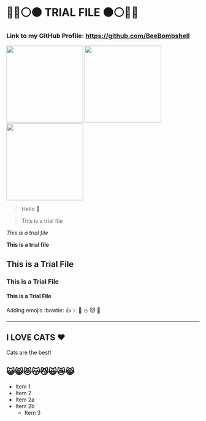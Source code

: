 # :large_blue_circle::red_circle::white_circle::black_circle: TRIAL FILE :black_circle::white_circle::red_circle::large_blue_circle:
### Link to my GitHub Profile: https://github.com/BeeBombshell

<img src="https://media.tenor.com/uICGiTPlUpgAAAAd/cat-leaving.gif" width=200>
<img src="https://media.tenor.com/o2jPyfNEI5QAAAAC/cute-pokemon.gif" width=200>
<img src="https://media.giphy.com/media/b8RfbQFaOs1rO10ren/giphy.gif" width=200>

> Hello :red_circle:

> This is a trial file

*This is a trial file*

**This is a trial file**

## This is a Trial File

### This is a Trial File

#### This is a Trial File

Adding emojis :bowtie: :+1: :sparkles: :poop: :snowman: :cat: :stars:

-----------------------------------------------------------------------------------------------------------------

## I LOVE CATS :heart:
Cats are the best!
## :smiley_cat::smile_cat::heart_eyes_cat::kissing_cat::smirk_cat::scream_cat::crying_cat_face::joy_cat:

* Item 1
* Item 2
 * Item 2a
 * Item 2b
    * Item 3

